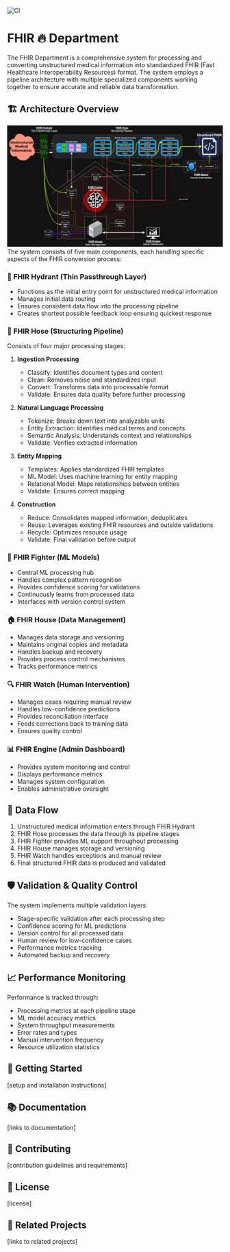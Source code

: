 ![CI](https://github.com/seanwevans/fhir-department/actions/workflows/c-cpp.yml/badge.svg)

# FHIR 🔥 Department

The FHIR Department is a comprehensive system for processing and converting
unstructured medical information into standardized FHIR (Fast Healthcare
Interoperability Resources) format. The system employs a pipeline architecture
with multiple specialized components working together to ensure accurate and
reliable data transformation.

## 🏗️ Architecture Overview
![🏗️ Architecture Overview](theplan.png "The Plan")
The system consists of five main components, each handling specific aspects of
the FHIR conversion process:

### 🚰 FHIR Hydrant (Thin Passthrough Layer)
- Functions as the initial entry point for unstructured medical information
- Manages initial data routing
- Ensures consistent data flow into the processing pipeline
- Creates shortest possible feedback loop ensuring quickest response

### 🌊 FHIR Hose (Structuring Pipeline)
Consists of four major processing stages:

1. **Ingestion Processing**
   - Classify: Identifies document types and content
   - Clean: Removes noise and standardizes input
   - Convert: Transforms data into processable format
   - Validate: Ensures data quality before further processing

2. **Natural Language Processing**
   - Tokenize: Breaks down text into analyzable units
   - Entity Extraction: Identifies medical terms and concepts
   - Semantic Analysis: Understands context and relationships
   - Validate: Verifies extracted information

3. **Entity Mapping**
   - Templates: Applies standardized FHIR templates
   - ML Model: Uses machine learning for entity mapping
   - Relational Model: Maps relationships between entities
   - Validate: Ensures correct mapping

4. **Construction**
   - Reduce: Consolidates mapped information, deduplicates
   - Reuse: Leverages existing FHIR resources and outside validations
   - Recycle: Optimizes resource usage
   - Validate: Final validation before output

### 🥊 FHIR Fighter (ML Models)
- Central ML processing hub
- Handles complex pattern recognition
- Provides confidence scoring for validations
- Continuously learns from processed data
- Interfaces with version control system

### 🏠 FHIR House (Data Management)
- Manages data storage and versioning
- Maintains original copies and metadata
- Handles backup and recovery
- Provides process control mechanisms
- Tracks performance metrics

### 🔍 FHIR Watch (Human Intervention)
- Manages cases requiring manual review
- Handles low-confidence predictions
- Provides reconciliation interface
- Feeds corrections back to training data
- Ensures quality control

### 📊 FHIR Engine (Admin Dashboard)
- Provides system monitoring and control
- Displays performance metrics
- Manages system configuration
- Enables administrative oversight

## 🔄 Data Flow

1. Unstructured medical information enters through FHIR Hydrant
2. FHIR Hose processes the data through its pipeline stages
3. FHIR Fighter provides ML support throughout processing
4. FHIR House manages storage and versioning
5. FHIR Watch handles exceptions and manual review
6. Final structured FHIR data is produced and validated

## 🛡️ Validation & Quality Control

The system implements multiple validation layers:
- Stage-specific validation after each processing step
- Confidence scoring for ML predictions
- Version control for all processed data
- Human review for low-confidence cases
- Performance metrics tracking
- Automated backup and recovery

## 📈 Performance Monitoring

Performance is tracked through:
- Processing metrics at each pipeline stage
- ML model accuracy metrics
- System throughput measurements
- Error rates and types
- Manual intervention frequency
- Resource utilization statistics

## 🚀 Getting Started

[setup and installation instructions]

## 📚 Documentation

[links to documentation]

## 🤝 Contributing

[contribution guidelines and requirements]

## 📄 License

[license]

## 🔗 Related Projects

[links to related projects]
